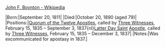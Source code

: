 ﻿[John F. Boynton - Wikipedia](https://en.wikipedia.org/wiki/John_F._Boynton)


|Born:|September 20, 1811|
|Died:|October 20, 1890 (aged 79)|
|Positions:|[Quorum of the Twelve Apostles](https://en.wikipedia.org/wiki/Quorum_of_the_Twelve#Members_of_the_Quorum,_prior_to_1844 "Quorum of the Twelve"), called by [Three Witnesses](https://en.wikipedia.org/wiki/Three_Witnesses "Three Witnesses"), February 15, 1835 – September 3, 1837{nl}[Latter Day Saint](https://en.wikipedia.org/wiki/Latter_Day_Saint "Latter Day Saint") [Apostle](https://en.wikipedia.org/wiki/Apostle_%28Latter_Day_Saints%29 "Apostle (Latter Day Saints)"), called by [Three Witnesses](https://en.wikipedia.org/wiki/Three_Witnesses "Three Witnesses"), February 15, 1835 – December 3, 1837|
|Notes:|Was excommunicated for apostasy in 1837.|